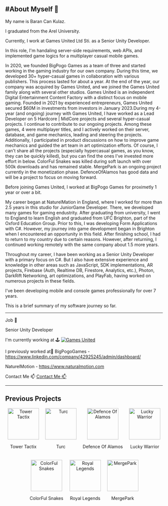 #About Myself 👋
-----------------------

My name is Baran Can Kulaz.

I graduated from the Arel University.

Currently, I work at Games United Ltd Sti. as a Senior Unity Developer.

In this role, I'm handaling server-side requirements, web APIs, and implemented game logics for a multiplayer casual mobile games.

In 2020, we founded BigPogo Games as a team of three and started working in the gaming industry for our own company. During this time, we developed 30+ hyper-casual games in collaboration with various publishers. This process lasted for about a year. At the end of the year, our company was acquired by Games United, and we joined the Games United family along with several other studios. Games United is an independent Digital Entertainment Content Factory with a distinct focus on mobile gaming. Founded in 2021 by experienced entrepreneurs, Games United secured $60M in investments from investors in January 2023.During my 4-year (and ongoing) journey with Games United, I have worked as a Lead Developer on 5 Hardcore | MidCore projects and several hyper-casual projects. I continue to contribute to our ongoing projects. Among these games, 4 were multiplayer titles, and I actively worked on their server, database, and game mechanics, leading and steering the projects. Additionally, I participated in product discussions on how to improve game mechanics and guided the art team in art optimization efforts.
Of course, I can't share all the projects (especially hypercasual games, as you know, they can be quickly killed), but you can find the ones I've invested more effort in below.
ColorFul Snakes was killed during soft launch with over 500k downloads and has remained stable. 
MergePark is an ongoing project currently in the monetization phase. 
DefenceOfAlamos has good data and will be a project to focus on moving forward.


Before joining Games United, I worked at BigPogo Games for proximetly 1 year or over a bit. 

My career began at NaturelMation in England, where I worked for more than 2.5 years in this studio for JuniorGame Developer. There, we developed many games for gaming endustrity. After graduating from university, I went to England to learn English and graduated from UFC Brighton, part of the Oxford Education Group. Prior to this, I was developing Form Applications with C#. However, my journey into game development began in Brighton when I encountered an opportunity in this field. After finishing school, I had to return to my country due to certain reasons. However, after returning, I continued working remotely with the same company about 1.5 more years.

Throughout my career, I have been working as a Senior Unity Developer with a primary focus on C#. But I also have extensive experience and knowledge in other areas such as JavaScript, SDK implementations, AR projects, Firebase (Auth, Realtime DB, Firestore, Analytics, etc.), Photon, DarkRift Networking, art optimizations, and PlayFab, having worked on numerous projects in these fields.

I've been developing mobile and console games professionally for over 7 years.

This is a brief summary of my software journey so far.

---------------------------------------------------------------------------
Job 💼

Senior Unity Developer

I'm currently working at 🕹️
[![Games United](https://media.licdn.com/dms/image/v2/C4D0BAQEHPVjwbq-F3g/company-logo_200_200/company-logo_200_200/0/1675716002899?e=1743638400&v=beta&t=pNGL9wZx7vGGpKh7c2yIN8czLDqdsce0FhXjFdZ03Gc)](https://www.linkedin.com/company/gamesunitedhq/)




 
I previously worked at🔭
BigPogoGames - https://www.linkedin.com/company/42925245/admin/dashboard/


NaturelMotion - https://www.naturalmotion.com

Contact Me 📫
<a href="https://www.linkedin.com/in/baran-can-kulaz-91a1369a/">Contact Me 📫</a>

-------------------------------------------------------------------------
## Previous Projects

<div style="display: flex; justify-content: center; align-items: center; gap: 20px; flex-wrap: wrap;">

  <a href="https://play.google.com/store/apps/details?id=com.gamesunited.towertactix" style="text-decoration: none; text-align: center;">
    <img src="https://play-lh.googleusercontent.com/whsK5bpbkoqYpIgomaW8Zkd4g1zceGBPxs-B0Kr64EkEfY8lS8CAMgujf0GQi9lieXK2=s96" alt="Tower Tactix" width="100" height="100">
    <p>Tower Tactix</p>
  </a>

  <a href="https://play.google.com/store/apps/details?id=com.GamesUnited.Turc" style="text-decoration: none; text-align: center;">
    <img src="https://play-lh.googleusercontent.com/Z7vuvy1e8qcUpskhaP5WGWX0qyGK1iIukDe99Mp5DPyqDbS3BNspG3kEcTZnuvcDMXk=w480-h960" alt="Turc" width="100" height="100">
    <p>Turc</p>
  </a>

  <a href="https://play.google.com/store/apps/details?id=com.gamesunited.DefenseOfAlamos" style="text-decoration: none; text-align: center;">
    <img src="https://play-lh.googleusercontent.com/enbAD2ury7MPECxQe43nApAhGg-4qkUyqf5cvy9jrycwDfSOVQjRpFyShzzNYpMQXnY=s96" alt="Defence Of Alamos" width="100" height="100">
    <p>Defence Of Alamos</p>
  </a>

  <a href="https://play.google.com/store/apps/details?id=com.gamesunited.luckywarrior" style="text-decoration: none; text-align: center;">
    <img src="https://play-lh.googleusercontent.com/gi4EKHo_ZZhNVCBrbWX71hZOfrFzilnlrWegkUXwOjG5r4cWVa51Ktr88AvkNoYhfN8=w480-h960" alt="Lucky Warrior" width="100" height="100">
    <p>Lucky Warrior</p>
  </a>

  <a href="https://play.google.com/store/apps/details?id=com.QuickFingersGames.ColorfulSnake" style="text-decoration: none; text-align: center;">
    <img src="https://play-lh.googleusercontent.com/Dfmtb9A52f6qdwuJq9M-9YcDN7eWY7nKRyV3keXj5ZfiCCvQkGvHKppjJfSUPP3BReM=w480-h960" alt="ColorFul Snakes" width="100" height="100">
    <p>ColorFul Snakes</p>
  </a>

  <a href="https://play.google.com/store/apps/details?id=com.BigPogoGames.RoyalLegends" style="text-decoration: none; text-align: center;">
    <img src="https://via.placeholder.com/100" alt="Royal Legends" width="100" height="100">
    <p>Royal Legends</p>
  </a>

  <a href="https://play.google.com/store/apps/details?id=com.GamesUnited.Mergedpark" style="text-decoration: none; text-align: center;">
    <img src="https://play-lh.googleusercontent.com/dVFyFwlEQpoqneXgcVjL8l7SRkMTqHIQyU80oH-xSQcz9msjrDf1JhDzD7FWyg3_ePo=s96" alt="MergePark" width="100" height="100">
    <p>MergePark</p>
  </a>

</div>







